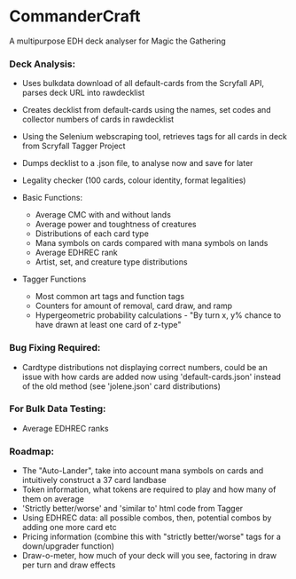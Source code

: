 # CommanderCraft
A multipurpose EDH deck analyser for Magic the Gathering

### Deck Analysis:
  - Uses bulkdata download of all default-cards from the Scryfall API, parses deck URL into rawdecklist
  - Creates decklist from default-cards using the names, set codes and collector numbers of cards in rawdecklist
  - Using the Selenium webscraping tool, retrieves tags for all cards in deck from Scryfall Tagger Project
  - Dumps decklist to a .json file, to analyse now and save for later

  - Legality checker (100 cards, colour identity, format legalities)
  
  - Basic Functions:
    - Average CMC with and without lands
    - Average power and toughtness of creatures
    - Distributions of each card type
    - Mana symbols on cards compared with mana symbols on lands
    - Average EDHREC rank
    - Artist, set, and creature type distributions

  - Tagger Functions
    - Most common art tags and function tags
    - Counters for amount of removal, card draw, and ramp
    - Hypergeometric probability calculations - "By turn x, y% chance to have drawn at least one card of z-type"
    
### Bug Fixing Required:
  - Cardtype distributions not displaying correct numbers, could be an issue with how cards are added now using
    'default-cards.json' instead of the old method (see 'jolene.json' card distributions)

### For Bulk Data Testing:
  - Average EDHREC ranks

### Roadmap:
  - The "Auto-Lander", take into account mana symbols on cards and intuitively construct a 37 card landbase
  - Token information, what tokens are required to play and how many of them on average
  - 'Strictly better/worse' and 'similar to' html code from Tagger
  - Using EDHREC data: all possible combos, then, potential combos by adding one more card etc
  - Pricing information (combine this with "strictly better/worse" tags for a down/upgrader function)
  - Draw-o-meter, how much of your deck will you see, factoring in draw per turn and draw effects
